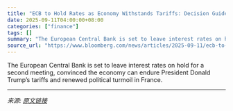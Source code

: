 ```yaml
---
title: "ECB to Hold Rates as Economy Withstands Tariffs: Decision Guide"
date: 2025-09-11T04:00:00+08:00
categories: ["finance"]
tags: []
summary: "The European Central Bank is set to leave interest rates on hold for a second meeting, convinced the economy can endure President Donald Trump’s tariffs and renewed political turmoil in France."
source_url: "https://www.bloomberg.com/news/articles/2025-09-11/ecb-to-hold-rates-as-economy-withstands-tariffs-decision-guide"
---
```


The European Central Bank is set to leave interest rates on hold for a second meeting, convinced the economy can endure President Donald Trump’s tariffs and renewed political turmoil in France.

---

*来源: [原文链接](https://www.bloomberg.com/news/articles/2025-09-11/ecb-to-hold-rates-as-economy-withstands-tariffs-decision-guide)*
